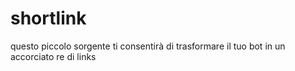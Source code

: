 # shortlink
questo piccolo sorgente ti consentirà di trasformare il tuo bot in un accorciato re di links
